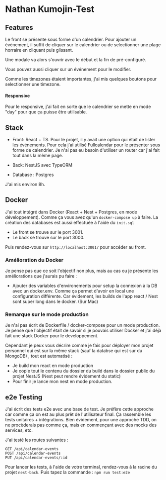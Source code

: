 # Nathan Kumojin-Test

## Features ##

Le front se présente sous forme d'un calendrier. Pour ajouter un évènement, il suffit de cliquer
sur le calendrier ou de selectionner une plage horraire en cliquant puis glissant.

Une modale va alors s'ouvrir avec le début et la fin de pré-configuré. 

Vous pouvez aussi cliquer sur un événement pour le modifier.

Comme les timezones étaient importantes, j'ai mis quelques boutons pour selectionner une timezone.

#### Responsive ####
Pour le responsive, j'ai fait en sorte que le calendrier se mette en mode "day" pour que ça puisse être utilisable. 


## Stack ##
- Front: React + TS. Pour le projet, il y avait une option qui était de lister les événements. Pour
  cela j'ai utilisé Fullcalendar pour le présenter sous forme de calendrier. Je n'ai pas eu besoin d'utiliser un router car 
j'ai fait tout dans la même page.


- Back: NestJS avec TypeORM


- Database : Postgres

J'ai mis environ 8h.


## Docker ## 

J'ai tout intégré dans Docker (React + Nest + Postgres, en mode développement). Comme ça vous avez qu'un `docker-compose up` à faire.
La création des databases est aussi effectuée à l'aide du `init.sql`

- Le front se trouve sur le port 3001.
- Le back se trouve sur le port 3000.

Puis rendez-vous sur `http://localhost:3001/` pour accéder au front.

### Amélioration du Docker ###
Je pense pas que ce soit l'objectif non plus, mais au cas ou je présente les améliorations que j'aurais pu faire : 
- Ajouter des variables d'environements pour setup la connexion à la DB avec un docker.env. Comme ça permet
d'avoir en local une configuration différente. Car évidement, les builds de l'app react / Nest sont super long dans le docker. (Sur Mac)

### Remarque sur le mode production ### 
Je n'ai pas écrit de Dockerfile / docker-compose pour un mode production. Je pense que l'objectif était de savoir si je pouvais 
utiliser Docker et j'ai déjà fait une stack Docker pour le developpement.

Cependant je peux vous décrire comme je fais pour déployer mon projet personnel qui est sur la même stack (sauf la databse qui est sur du MongoDB)
, tout est automatisé :

- Je build mon react en mode production
- Je copie tout le contenu du dossier du build dans le dossier public du projet NestJS (Nest peut rendre évidement du static)
- Pour finir je lance mon nest en mode production.

## e2e Testing ## 
J'ai écrit des tests e2e avec une base de test. Je préfère cette approche car comme ça on est au plus prêt de l'utilisateur final. 
Ça rassemble les tests unitaires + intégrations.
Bien évidement, pour une approche TDD, on ne procèderais pas comme ça, mais en commençant avec des mocks des services, etc. 

J'ai testé les routes suivantes : 

    GET /api/calendar-events
    POST /api/calendar-events
    PUT /api/calendar-events/:id

Pour lancer les tests, à l'aide de votre terminal, rendez-vous à la racine du projet `nest-back`. Puis tapez la commande :
`npm run test:e2e`

